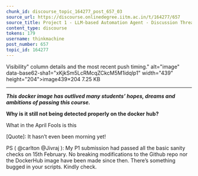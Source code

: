 ```yaml
---
chunk_id: discourse_topic_164277_post_657_03
source_url: https://discourse.onlinedegree.iitm.ac.in/t/164277/657
source_title: Project 1 - LLM-based Automation Agent - Discussion Thread [TDS Jan 2025]
content_type: discourse
tokens: 179
username: thinkmachine
post_number: 657
topic_id: 164277
---
```


Visibility" column details and the most recent push timing." alt="image" data-base62-sha1="xKjkSm5LcRMcqZCkcM5M1idqlp1" width="439" height="204">image439×204 7.25 KB

---

***This docker image has outlived many students’ hopes, dreams and ambitions of passing this course.***

**Why is it still not being detected properly on the docker hub?**

What in the April Fools is this

[Quote]: 
It hasn’t even been morning yet!

PS ( @carlton @Jivraj ): My P1 submission had passed all the basic sanity checks on 15th February. No breaking modifications to the Github repo nor the DockerHub image have been made since then. There’s something bugged in your scripts. Kindly check.
